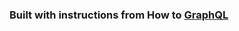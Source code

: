 ### Built with instructions from How to [GraphQL](https://www.howtographql.com/graphql-js/0-introduction/)